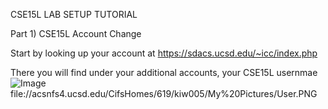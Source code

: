 CSE15L LAB SETUP TUTORIAL

Part 1) CSE15L Account Change

Start by looking up your account at 
https://sdacs.ucsd.edu/~icc/index.php

There you will find under your additional accounts, your CSE15L usernmae
![Image](file://acsnfs4.ucsd.edu/CifsHomes/619/kiw005/My%20Pictures/User.PNG)
file://acsnfs4.ucsd.edu/CifsHomes/619/kiw005/My%20Pictures/User.PNG
